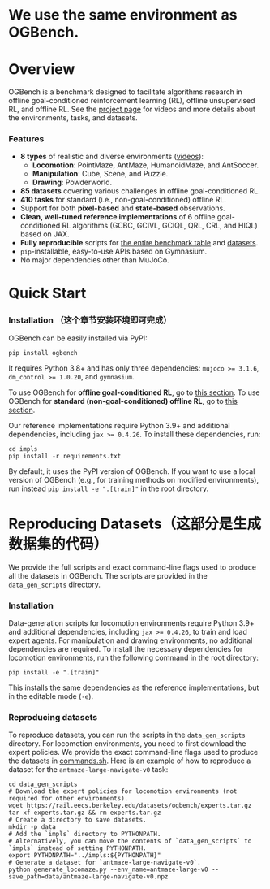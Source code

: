 # We use the same environment as OGBench.


# Overview

OGBench is a benchmark designed to facilitate algorithms research in offline goal-conditioned reinforcement learning (RL),
offline unsupervised RL, and offline RL.
See the [project page](https://seohong.me/projects/ogbench/) for videos and more details about the environments, tasks, and datasets.

### Features

- **8 types** of realistic and diverse environments ([videos](https://seohong.me/projects/ogbench/)):
  - **Locomotion**: PointMaze, AntMaze, HumanoidMaze, and AntSoccer.
  - **Manipulation**: Cube, Scene, and Puzzle.
  - **Drawing**: Powderworld.
- **85 datasets** covering various challenges in offline goal-conditioned RL.
- **410 tasks** for standard (i.e., non-goal-conditioned) offline RL.
- Support for both **pixel-based** and **state-based** observations.
- **Clean, well-tuned reference implementations** of 6 offline goal-conditioned RL algorithms
(GCBC, GCIVL, GCIQL, QRL, CRL, and HIQL) based on JAX.
- **Fully reproducible** scripts for [the entire benchmark table](impls/hyperparameters.sh)
and [datasets](data_gen_scripts/commands.sh).
- `pip`-installable, easy-to-use APIs based on Gymnasium.
- No major dependencies other than MuJoCo.



# Quick Start

### Installation （这个章节安装环境即可完成）

OGBench can be easily installed via PyPI:

```shell
pip install ogbench
```

It requires Python 3.8+ and has only three dependencies: `mujoco >= 3.1.6`, `dm_control >= 1.0.20`,
and `gymnasium`.

To use OGBench for **offline goal-conditioned RL**,
go to [this section](#usage-for-offline-goal-conditioned-rl).
To use OGBench for **standard (non-goal-conditioned) offline RL**,
go to [this section](#usage-for-standard-non-goal-conditioned-offline-rl).

Our reference implementations require Python 3.9+ and additional dependencies, including `jax >= 0.4.26`.
To install these dependencies, run:

```shell
cd impls
pip install -r requirements.txt
```

By default, it uses the PyPI version of OGBench.
If you want to use a local version of OGBench (e.g., for training methods on modified environments),
run instead `pip install -e ".[train]"` in the root directory.


# Reproducing Datasets（这部分是生成数据集的代码）

We provide the full scripts and exact command-line flags used to produce all the datasets in OGBench.
The scripts are provided in the `data_gen_scripts` directory.

### Installation

Data-generation scripts for locomotion environments require Python 3.9+ and additional dependencies,
including `jax >= 0.4.26`, to train and load expert agents.
For manipulation and drawing environments, no additional dependencies are required.
To install the necessary dependencies for locomotion environments, run the following command in the root directory:
```shell
pip install -e ".[train]"
```

This installs the same dependencies as the reference implementations, but in the editable mode (`-e`).

### Reproducing datasets

To reproduce datasets, you can run the scripts in the `data_gen_scripts` directory.
For locomotion environments, you need to first download the expert policies.
We provide the exact command-line flags used to produce the datasets in [commands.sh](data_gen_scripts/commands.sh).
Here is an example of how to reproduce a dataset for the `antmaze-large-navigate-v0` task:

```shell
cd data_gen_scripts
# Download the expert policies for locomotion environments (not required for other environments).
wget https://rail.eecs.berkeley.edu/datasets/ogbench/experts.tar.gz
tar xf experts.tar.gz && rm experts.tar.gz
# Create a directory to save datasets.
mkdir -p data
# Add the `impls` directory to PYTHONPATH.
# Alternatively, you can move the contents of `data_gen_scripts` to `impls` instead of setting PYTHONPATH.
export PYTHONPATH="../impls:${PYTHONPATH}"  
# Generate a dataset for `antmaze-large-navigate-v0`.
python generate_locomaze.py --env_name=antmaze-large-v0 --save_path=data/antmaze-large-navigate-v0.npz
```

